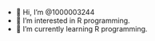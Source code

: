 - 👋 Hi, I’m @1000003244
- 👀 I’m interested in R programming.
- 🌱 I’m currently learning R programming.

